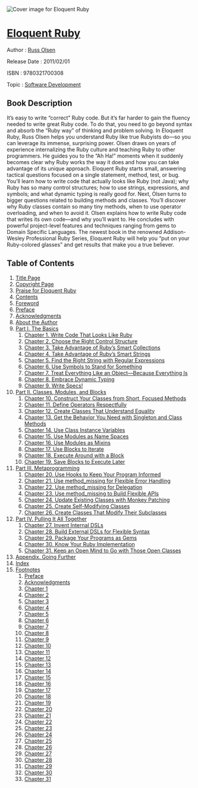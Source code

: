 ![Cover image for Eloquent Ruby](https://imgdetail.ebookreading.net/cover/cover/software_development/EB9780321700308.jpg)

[Eloquent Ruby](https://ebookreading.net/view/book/Eloquent+Ruby-EB9780321700308_1.html "Eloquent Ruby")
====================================================================================================================

Author : [Russ Olsen](https://ebookreading.net/search/author/Russ+Olsen)

Release Date : 2011/02/01

ISBN : 9780321700308

Topic : [Software Development](https://ebookreading.net/search/category/software-development)

Book Description
-----------------

It’s easy to write “correct” Ruby code. But it’s far harder to gain the fluency needed to write great Ruby code. To do that, you need to go beyond syntax and absorb the “Ruby way” of thinking and problem solving. In Eloquent Ruby, Russ Olsen helps you understand Ruby like true Rubyists do—so you can leverage its immense, surprising power.
Olsen draws on years of experience internalizing the Ruby culture and teaching Ruby to other programmers. He guides you to the “Ah Ha!” moments when it suddenly becomes clear why Ruby works the way it does and how you can take advantage of its unique approach.
Eloquent Ruby starts small, answering tactical questions focused on a single statement, method, test, or bug. You’ll learn how to write code that actually looks like Ruby (not Java); why Ruby has so many control structures; how to use strings, expressions, and symbols; and what dynamic typing is really good for.
Next, Olsen turns to bigger questions related to building methods and classes. You’ll discover why Ruby classes contain so many tiny methods, when to use operator overloading, and when to avoid it. Olsen explains how to write Ruby code that writes its own code—and why you’ll want to. He concludes with powerful project-level features and techniques ranging from gems to Domain Specific Languages.
The newest book in the renowned Addison-Wesley Professional Ruby Series, Eloquent Ruby will help you “put on your Ruby-colored glasses” and get results that make you a true believer.
              
Table of Contents
-----------------

1. [Title Page](https://ebookreading.net/view/book/Eloquent+Ruby-EB9780321700308_3.html)
1. [Copyright Page](https://ebookreading.net/view/book/Eloquent+Ruby-EB9780321700308_4.html)
1. [Praise for Eloquent Ruby](https://ebookreading.net/view/book/Eloquent+Ruby-EB9780321700308_2.html)
1. [Contents](https://ebookreading.net/view/book/Eloquent+Ruby-EB9780321700308_6.html)
1. [Foreword](https://ebookreading.net/view/book/Eloquent+Ruby-EB9780321700308_7.html)
1. [Preface](https://ebookreading.net/view/book/Eloquent+Ruby-EB9780321700308_8.html)
1. [Acknowledgments](https://ebookreading.net/view/book/Eloquent+Ruby-EB9780321700308_9.html)
1. [About the Author](https://ebookreading.net/view/book/Eloquent+Ruby-EB9780321700308_10.html)
1. [Part I. The Basics](https://ebookreading.net/view/book/Eloquent+Ruby-EB9780321700308_11.html)
    1. [Chapter 1. Write Code That Looks Like Ruby](https://ebookreading.net/view/book/Eloquent+Ruby-EB9780321700308_12.html)
    1. [Chapter 2. Choose the Right Control Structure](https://ebookreading.net/view/book/Eloquent+Ruby-EB9780321700308_13.html)
    1. [Chapter 3. Take Advantage of Ruby’s Smart Collections](https://ebookreading.net/view/book/Eloquent+Ruby-EB9780321700308_14.html)
    1. [Chapter 4. Take Advantage of Ruby’s Smart Strings](https://ebookreading.net/view/book/Eloquent+Ruby-EB9780321700308_15.html)
    1. [Chapter 5. Find the Right String with Regular Expressions](https://ebookreading.net/view/book/Eloquent+Ruby-EB9780321700308_16.html)
    1. [Chapter 6. Use Symbols to Stand for Something](https://ebookreading.net/view/book/Eloquent+Ruby-EB9780321700308_17.html)
    1. [Chapter 7. Treat Everything Like an Object—Because Everything Is](https://ebookreading.net/view/book/Eloquent+Ruby-EB9780321700308_18.html)
    1. [Chapter 8. Embrace Dynamic Typing](https://ebookreading.net/view/book/Eloquent+Ruby-EB9780321700308_19.html)
    1. [Chapter 9. Write Specs!](https://ebookreading.net/view/book/Eloquent+Ruby-EB9780321700308_20.html)
1. [Part II. Classes, Modules, and Blocks](https://ebookreading.net/view/book/Eloquent+Ruby-EB9780321700308_21.html)
    1. [Chapter 10. Construct Your Classes from Short, Focused Methods](https://ebookreading.net/view/book/Eloquent+Ruby-EB9780321700308_22.html)
    1. [Chapter 11. Define Operators Respectfully](https://ebookreading.net/view/book/Eloquent+Ruby-EB9780321700308_23.html)
    1. [Chapter 12. Create Classes That Understand Equality](https://ebookreading.net/view/book/Eloquent+Ruby-EB9780321700308_24.html)
    1. [Chapter 13. Get the Behavior You Need with Singleton and Class Methods](https://ebookreading.net/view/book/Eloquent+Ruby-EB9780321700308_25.html)
    1. [Chapter 14. Use Class Instance Variables](https://ebookreading.net/view/book/Eloquent+Ruby-EB9780321700308_26.html)
    1. [Chapter 15. Use Modules as Name Spaces](https://ebookreading.net/view/book/Eloquent+Ruby-EB9780321700308_27.html)
    1. [Chapter 16. Use Modules as Mixins](https://ebookreading.net/view/book/Eloquent+Ruby-EB9780321700308_28.html)
    1. [Chapter 17. Use Blocks to Iterate](https://ebookreading.net/view/book/Eloquent+Ruby-EB9780321700308_29.html)
    1. [Chapter 18. Execute Around with a Block](https://ebookreading.net/view/book/Eloquent+Ruby-EB9780321700308_30.html)
    1. [Chapter 19. Save Blocks to Execute Later](https://ebookreading.net/view/book/Eloquent+Ruby-EB9780321700308_31.html)
1. [Part III. Metaprogramming](https://ebookreading.net/view/book/Eloquent+Ruby-EB9780321700308_32.html)
    1. [Chapter 20. Use Hooks to Keep Your Program Informed](https://ebookreading.net/view/book/Eloquent+Ruby-EB9780321700308_33.html)
    1. [Chapter 21. Use method_missing for Flexible Error Handling](https://ebookreading.net/view/book/Eloquent+Ruby-EB9780321700308_34.html)
    1. [Chapter 22. Use method_missing for Delegation](https://ebookreading.net/view/book/Eloquent+Ruby-EB9780321700308_35.html)
    1. [Chapter 23. Use method_missing to Build Flexible APIs](https://ebookreading.net/view/book/Eloquent+Ruby-EB9780321700308_36.html)
    1. [Chapter 24. Update Existing Classes with Monkey Patching](https://ebookreading.net/view/book/Eloquent+Ruby-EB9780321700308_37.html)
    1. [Chapter 25. Create Self-Modifying Classes](https://ebookreading.net/view/book/Eloquent+Ruby-EB9780321700308_38.html)
    1. [Chapter 26. Create Classes That Modify Their Subclasses](https://ebookreading.net/view/book/Eloquent+Ruby-EB9780321700308_39.html)
1. [Part IV. Pulling It All Together](https://ebookreading.net/view/book/Eloquent+Ruby-EB9780321700308_40.html)
    1. [Chapter 27. Invent Internal DSLs](https://ebookreading.net/view/book/Eloquent+Ruby-EB9780321700308_41.html)
    1. [Chapter 28. Build External DSLs for Flexible Syntax](https://ebookreading.net/view/book/Eloquent+Ruby-EB9780321700308_42.html)
    1. [Chapter 29. Package Your Programs as Gems](https://ebookreading.net/view/book/Eloquent+Ruby-EB9780321700308_43.html)
    1. [Chapter 30. Know Your Ruby Implementation](https://ebookreading.net/view/book/Eloquent+Ruby-EB9780321700308_44.html)
    1. [Chapter 31. Keep an Open Mind to Go with Those Open Classes](https://ebookreading.net/view/book/Eloquent+Ruby-EB9780321700308_45.html)
1. [Appendix. Going Further](https://ebookreading.net/view/book/Eloquent+Ruby-EB9780321700308_46.html)
1. [Index](https://ebookreading.net/view/book/Eloquent+Ruby-EB9780321700308_47.html)
1. [Footnotes](https://ebookreading.net/view/book/Eloquent+Ruby-EB9780321700308_48.html)
    1. [Preface](https://ebookreading.net/view/book/Eloquent+Ruby-EB9780321700308_48.html#footnotes01)
    1. [Acknowledgments](https://ebookreading.net/view/book/Eloquent+Ruby-EB9780321700308_48.html#footnotes02)
    1. [Chapter 1](https://ebookreading.net/view/book/Eloquent+Ruby-EB9780321700308_48.html#footnotes03)
    1. [Chapter 2](https://ebookreading.net/view/book/Eloquent+Ruby-EB9780321700308_48.html#footnotes04)
    1. [Chapter 3](https://ebookreading.net/view/book/Eloquent+Ruby-EB9780321700308_48.html#footnotes05)
    1. [Chapter 4](https://ebookreading.net/view/book/Eloquent+Ruby-EB9780321700308_48.html#footnotes06)
    1. [Chapter 5](https://ebookreading.net/view/book/Eloquent+Ruby-EB9780321700308_48.html#footnotes07)
    1. [Chapter 6](https://ebookreading.net/view/book/Eloquent+Ruby-EB9780321700308_48.html#footnotes08)
    1. [Chapter 7](https://ebookreading.net/view/book/Eloquent+Ruby-EB9780321700308_48.html#footnotes09)
    1. [Chapter 8](https://ebookreading.net/view/book/Eloquent+Ruby-EB9780321700308_48.html#footnotes10)
    1. [Chapter 9](https://ebookreading.net/view/book/Eloquent+Ruby-EB9780321700308_48.html#footnotes11)
    1. [Chapter 10](https://ebookreading.net/view/book/Eloquent+Ruby-EB9780321700308_48.html#footnotes12)
    1. [Chapter 11](https://ebookreading.net/view/book/Eloquent+Ruby-EB9780321700308_48.html#footnotes13)
    1. [Chapter 12](https://ebookreading.net/view/book/Eloquent+Ruby-EB9780321700308_48.html#footnotes14)
    1. [Chapter 13](https://ebookreading.net/view/book/Eloquent+Ruby-EB9780321700308_48.html#footnotes15)
    1. [Chapter 14](https://ebookreading.net/view/book/Eloquent+Ruby-EB9780321700308_48.html#footnotes16)
    1. [Chapter 15](https://ebookreading.net/view/book/Eloquent+Ruby-EB9780321700308_48.html#footnotes17)
    1. [Chapter 16](https://ebookreading.net/view/book/Eloquent+Ruby-EB9780321700308_48.html#footnotes18)
    1. [Chapter 17](https://ebookreading.net/view/book/Eloquent+Ruby-EB9780321700308_48.html#footnotes19)
    1. [Chapter 18](https://ebookreading.net/view/book/Eloquent+Ruby-EB9780321700308_48.html#footnotes20)
    1. [Chapter 19](https://ebookreading.net/view/book/Eloquent+Ruby-EB9780321700308_48.html#footnotes21)
    1. [Chapter 20](https://ebookreading.net/view/book/Eloquent+Ruby-EB9780321700308_48.html#footnotes22)
    1. [Chapter 21](https://ebookreading.net/view/book/Eloquent+Ruby-EB9780321700308_48.html#footnotes23)
    1. [Chapter 22](https://ebookreading.net/view/book/Eloquent+Ruby-EB9780321700308_48.html#footnotes24)
    1. [Chapter 23](https://ebookreading.net/view/book/Eloquent+Ruby-EB9780321700308_48.html#footnotes25)
    1. [Chapter 24](https://ebookreading.net/view/book/Eloquent+Ruby-EB9780321700308_48.html#footnotes26)
    1. [Chapter 25](https://ebookreading.net/view/book/Eloquent+Ruby-EB9780321700308_48.html#footnotes27)
    1. [Chapter 26](https://ebookreading.net/view/book/Eloquent+Ruby-EB9780321700308_48.html#footnotes28)
    1. [Chapter 27](https://ebookreading.net/view/book/Eloquent+Ruby-EB9780321700308_48.html#footnotes29)
    1. [Chapter 28](https://ebookreading.net/view/book/Eloquent+Ruby-EB9780321700308_48.html#footnotes30)
    1. [Chapter 29](https://ebookreading.net/view/book/Eloquent+Ruby-EB9780321700308_48.html#footnotes31)
    1. [Chapter 30](https://ebookreading.net/view/book/Eloquent+Ruby-EB9780321700308_48.html#footnotes32)
    1. [Chapter 31](https://ebookreading.net/view/book/Eloquent+Ruby-EB9780321700308_48.html#footnotes33)

